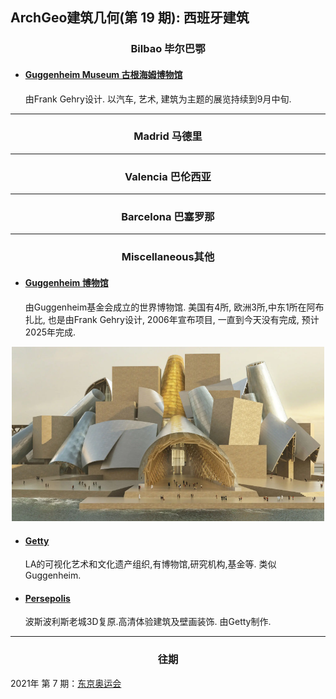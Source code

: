ArchGeo建筑几何(第 19 期): 西班牙建筑
------


<center> <h3>Bilbao 毕尔巴鄂</h3> </center>


- #### [Guggenheim Museum 古根海姆博物馆](https://www.guggenheim-bilbao.eus/en)

  由Frank Gehry设计. 以汽车, 艺术, 建筑为主题的展览持续到9月中旬.


------

<center> <h3>Madrid 马德里</h3> </center>


------

<center> <h3>Valencia 巴伦西亚</h3> </center>


------

<center> <h3>Barcelona 巴塞罗那</h3> </center>



------

<center> <h3>Miscellaneous其他</h3> </center>

- #### [Guggenheim 博物馆](https://en.wikipedia.org/wiki/List_of_Guggenheim_Museums)
    由Guggenheim基金会成立的世界博物馆. 美国有4所, 欧洲3所,中东1所在阿布扎比, 也是由Frank Gehry设计, 2006年宣布项目, 一直到今天没有完成, 预计2025年完成. 
<p align="center">
  <img src="https://raw.githubusercontent.com/WWmore/ArchGeo/main/asset/2022-7/AbuDhabi.png" width="500" />
</p>

- #### [Getty](https://www.getty.edu/about/)
    LA的可视化艺术和文化遗产组织,有博物馆,研究机构,基金等. 类似Guggenheim.

- #### [Persepolis](https://persepolis.getty.edu/)
    波斯波利斯老城3D复原.高清体验建筑及壁画装饰. 由Getty制作.

------

<center> <h3>往期</h3> </center>

2021年 第 7 期：[东京奥运会](https://www.huiwang.me/blog/2021/issue7/)

